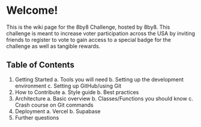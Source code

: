 # Welcome!
This is the wiki page for the 8by8 Challenge, hosted by 8by8. This challenge is meant to increase voter participation across the USA by inviting friends to register to vote to gain access to a special badge for the challenge as well as tangible rewards.

## Table of Contents
1. Getting Started
	a. Tools you will need
	b. Setting up the development environment
	c. Setting up GitHub/using Git
2. How to Contribute
	a. Style guide
	b. Best practices
3. Architecture
	a. Basic overview
	b. Classes/Functions you should know
	c. Crash course on Git commands
4. Deployment
	a. Vercel
	b. Supabase
5. Further questions





<!--stackedit_data:
eyJoaXN0b3J5IjpbLTkzOTM4NTgzOCwxNzIyNDgzOTY2LDE4Mz
gxNDk0MDUsLTMzNTU2NjkzMCwyMDI1MDc0NDg4LC0zNTA3OTg2
MTMsMTU0NTY4NDExOSwtMTM5NzY4MTg2MV19
-->